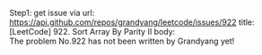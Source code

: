Step1: get issue via url: https://api.github.com/repos/grandyang/leetcode/issues/922 
 title:[LeetCode] 922. Sort Array By Parity II 
 body:  
 The problem No.922 has not been written by Grandyang yet!